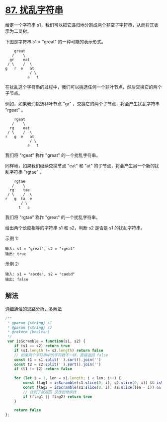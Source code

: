 # [87. 扰乱字符串](https://leetcode-cn.com/problems/scramble-string/)
给定一个字符串 s1，我们可以把它递归地分割成两个非空子字符串，从而将其表示为二叉树。

下图是字符串 s1 = "great" 的一种可能的表示形式。
```
    great
   /    \
  gr    eat
 / \    /  \
g   r  e   at
           / \
          a   t
```
在扰乱这个字符串的过程中，我们可以挑选任何一个非叶节点，然后交换它的两个子节点。

例如，如果我们挑选非叶节点 "gr" ，交换它的两个子节点，将会产生扰乱字符串 "rgeat" 。
```
    rgeat
   /    \
  rg    eat
 / \    /  \
r   g  e   at
           / \
          a   t
```
我们将 "rgeat” 称作 "great" 的一个扰乱字符串。

同样地，如果我们继续交换节点 "eat" 和 "at" 的子节点，将会产生另一个新的扰乱字符串 "rgtae" 。
```
    rgtae
   /    \
  rg    tae
 / \    /  \
r   g  ta  e
       / \
      t   a
```
我们将 "rgtae” 称作 "great" 的一个扰乱字符串。

给出两个长度相等的字符串 s1 和 s2，判断 s2 是否是 s1 的扰乱字符串。

示例 1:
```
输入: s1 = "great", s2 = "rgeat"
输出: true
```
示例 2:
```
输入: s1 = "abcde", s2 = "caebd"
输出: false
```
## 解法
[详细通俗的思路分析，多解法](https://leetcode-cn.com/problems/scramble-string/solution/xiang-xi-tong-su-de-si-lu-fen-xi-duo-jie-fa-by-1-2/)
```js
/**
 * @param {string} s1
 * @param {string} s2
 * @return {boolean}
 */
 var isScramble = function(s1, s2) {
    if (s1 == s2) return true
    if (s1.length != s2.length) return false
    // 如果两个字符串中的字符数不一样，直接返回 false
    const t1 = s1.split('').sort().join('')
    const t2 = s2.split('').sort().join('')
    if (t1 != t2) return false
    
    for (let i = 1, len = s1.length; i < len; i++) {
        const flag1 = isScramble(s1.slice(0, i), s2.slice(0, i)) && isScramble(s1.slice(i), s2.slice(i))
        const flag2 = isScramble(s1.slice(0, i), s2.slice(len - i)) && isScramble(s1.slice(i), s2.slice(0, len - i))
        // 找到了就返回 没找到继续找
        if (flag1 || flag2) return true
    }

    return false
};
```
